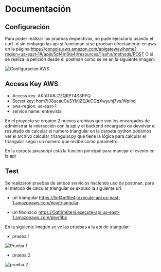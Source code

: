 # Documentación

## Configuración
Para poder realizar las pruebas respectivas, no pude ejecutarlo usando el curl -d sin embargo las api si funcionan si se prueban directamente en aws en la página 
https://console.aws.amazon.com/apigateway/home?region=us-east-1#/apis/5qf4m6te4j/resources/1jsxhn/methods/POST 
O si se realiza la petición desde el postman como se ve en la siguiente imagen:

![Configuracion AWS](https://ibb.co/GQY0r9z)

## Access Key AWS
- Access key: AKIATA6J7ZQRPT4S3PPQ
- Secret key: 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
- aws-region: us-east-1
- service name: entrevista



En el proyecto se crearon 2 nuevos archivos que son los encargados de administrar la interacción con la api y el backend encargado de devolver el resultado
de calcular el numero triangular en la carpeta python podemos ver el archivo calcular_triangular.py que tiene la lógica para calcular el triangular según un numero que recibe como parametro.

En la carpeta javascript está la función principal para manejar el evento en la api


## Test

Se realizaron pruebas de ambos servicios haciendo uso de postman, para el metodo de calcular triangular se expuso la siguiente url.

- url triangular
https://5qf4m6te4j.execute-api.us-east-1.amazonaws.com/dev/triangular

- url fibonacci
https://5qf4m6te4j.execute-api.us-east-1.amazonaws.com/dev/fibo


En la siguiente imagen se ve las pruebas a la api de triangular:
- prueba 1

![Prueba 1](https://i.ibb.co/M9SzMcx/triangular1.png)

- prueba 2

![prueba 2](https://ibb.co/1md6yvW)